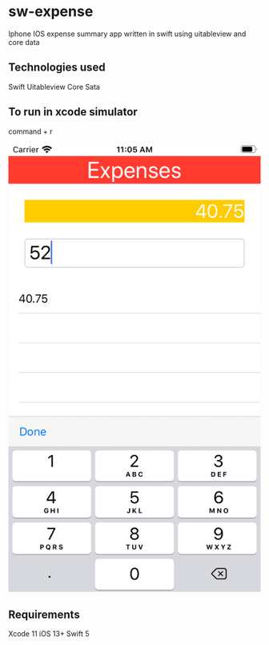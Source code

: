 # sw-expense
Iphone IOS expense summary app written in swift using uitableview and core data

## Technologies used
Swift
Uitableview
Core Sata

## To run in xcode simulator
command + r

![screen](screen.png)

## Requirements
Xcode 11
iOS 13+
Swift 5
